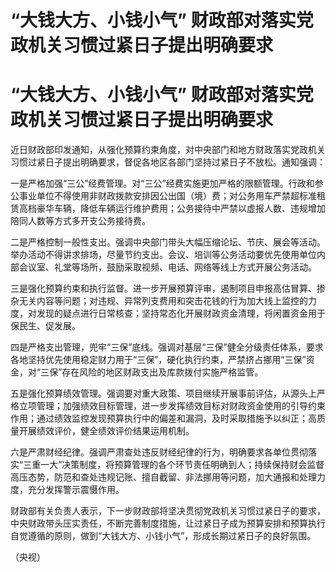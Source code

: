 # “大钱大方、小钱小气” 财政部对落实党政机关习惯过紧日子提出明确要求

# “大钱大方、小钱小气” 财政部对落实党政机关习惯过紧日子提出明确要求

近日财政部印发通知，从强化预算约束角度，对中央部门和地方财政落实党政机关习惯过紧日子提出明确要求，督促各地区各部门坚持过紧日子不放松。通知强调：

一是严格加强“三公”经费管理。对“三公”经费实施更加严格的限额管理。行政和参公事业单位不得使用非财政拨款安排因公出国（境）费；对公务用车严禁超标准租赁高档豪华车辆，降低车辆运行维护费用；公务接待中严禁以虚报人数、违规增加陪同人数等方式多开支公务接待费。

二是严格控制一般性支出。强调中央部门带头大幅压缩论坛、节庆、展会等活动。举办活动不得讲求排场，尽量节约支出。会议、培训等公务活动要优先使用单位内部会议室、礼堂等场所，鼓励采取视频、电话、网络等线上方式开展公务活动。

三是强化预算约束和执行监督。进一步开展预算评审，遏制项目申报高估冒算、掺杂无关内容等问题；对违规、异常列支费用和突击花钱的行为加大线上监控的力度，对发现的疑点进行日常核查；坚持常态化开展财政资金清理，将闲置资金用于保民生、促发展。

四是严格支出管理，兜牢“三保”底线。强调对基层“三保”健全分级责任体系，要求各地坚持优先使用稳定财力用于“三保”，硬化执行约束，严禁挤占挪用“三保”资金，对“三保”存在风险的地区财政支出及库款拨付实施严格监管。

五是强化预算绩效管理。强调要对重大政策、项目继续开展事前评估，从源头上严格立项管理；加强绩效目标管理，进一步发挥绩效目标对财政资金使用的引导约束作用；通过绩效监控发现预算执行中的偏差和漏洞，及时采取措施予以纠正；高质量开展绩效评价，健全绩效评价结果运用机制。

六是严肃财经纪律。强调严肃查处违反财经纪律的行为，明确要求各单位贯彻落实“三重一大”决策制度，将预算管理的各个环节责任明确到人；持续保持财会监督高压态势，防范和查处违规记账、擅自截留、非法挪用等问题，加大通报和处理力度，充分发挥警示震慑作用。

财政部有关负责人表示，下一步财政部将坚决贯彻党政机关习惯过紧日子的要求，中央财政带头压实责任，不断完善制度措施，让过紧日子成为预算安排和预算执行自觉遵循的原则，做到“大钱大方、小钱小气”，形成长期过紧日子的良好氛围。

（央视）

